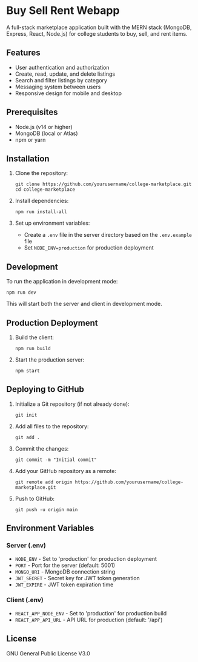 # Buy Sell Rent Webapp

A full-stack marketplace application built with the MERN stack (MongoDB, Express, React, Node.js) for college students to buy, sell, and rent items.

## Features

- User authentication and authorization
- Create, read, update, and delete listings
- Search and filter listings by category
- Messaging system between users
- Responsive design for mobile and desktop

## Prerequisites

- Node.js (v14 or higher)
- MongoDB (local or Atlas)
- npm or yarn

## Installation

1. Clone the repository:
   ```
   git clone https://github.com/yourusername/college-marketplace.git
   cd college-marketplace
   ```

2. Install dependencies:
   ```
   npm run install-all
   ```

3. Set up environment variables:
   - Create a `.env` file in the server directory based on the `.env.example` file
   - Set `NODE_ENV=production` for production deployment

## Development

To run the application in development mode:

```
npm run dev
```

This will start both the server and client in development mode.

## Production Deployment

1. Build the client:
   ```
   npm run build
   ```

2. Start the production server:
   ```
   npm start
   ```

## Deploying to GitHub

1. Initialize a Git repository (if not already done):
   ```
   git init
   ```

2. Add all files to the repository:
   ```
   git add .
   ```

3. Commit the changes:
   ```
   git commit -m "Initial commit"
   ```

4. Add your GitHub repository as a remote:
   ```
   git remote add origin https://github.com/yourusername/college-marketplace.git
   ```

5. Push to GitHub:
   ```
   git push -u origin main
   ```

## Environment Variables

### Server (.env)

- `NODE_ENV` - Set to 'production' for production deployment
- `PORT` - Port for the server (default: 5001)
- `MONGO_URI` - MongoDB connection string
- `JWT_SECRET` - Secret key for JWT token generation
- `JWT_EXPIRE` - JWT token expiration time

### Client (.env)

- `REACT_APP_NODE_ENV` - Set to 'production' for production build
- `REACT_APP_API_URL` - API URL for production (default: '/api')

## License

GNU General Public License V3.0
